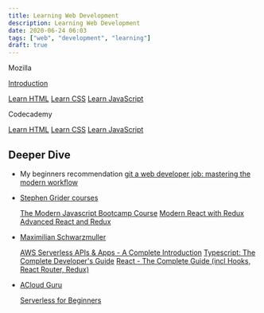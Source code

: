 ```yaml
---
title: Learning Web Development
description: Learning Web Development
date: 2020-06-24 06:03
tags: ["web", "development", "learning"]
draft: true
---
```


Mozilla

[Introduction](https://developer.mozilla.org/en-US/docs/Learn/Getting_started_with_the_web)

[Learn HTML](https://developer.mozilla.org/en-US/docs/Learn/HTML)
[Learn CSS](https://developer.mozilla.org/en-US/docs/Learn/CSS)
[Learn JavaScript](https://developer.mozilla.org/en-US/docs/Learn/JavaScript)

Codecademy

[Learn HTML](https://www.codecademy.com/learn/learn-html)
[Learn CSS](https://www.codecademy.com/learn/learn-css)
[Learn JavaScript](https://www.codecademy.com/learn/introduction-to-javascript)

## Deeper Dive

- My beginners recommendation
  [git a web developer job: mastering the modern workflow](https://www.udemy.com/course/git-a-web-developer-job-mastering-the-modern-workflow/)

- [Stephen Grider courses](https://www.udemy.com/user/sgslo/)

  [The Modern Javascript Bootcamp Course](https://www.udemy.com/course/javascript-beginners-complete-tutorial/)
  [Modern React with Redux](https://www.udemy.com/course/react-redux/)
  [Advanced React and Redux](https://www.udemy.com/course/react-redux-tutorial/)

- [Maximilian Schwarzmuller](https://www.udemy.com/user/maximilian-schwarzmuller/)

  [AWS Serverless APIs & Apps - A Complete Introduction](https://www.udemy.com/course/aws-serverless-a-complete-introduction/)
  [Typescript: The Complete Developer's Guide](https://www.udemy.com/course/typescript-the-complete-developers-guide/)
  [React - The Complete Guide (incl Hooks, React Router, Redux)](https://www.udemy.com/course/react-the-complete-guide-incl-redux/)

- [ACloud Guru](https://acloud.guru)

  [Serverless for Beginners](https://acloud.guru/learn/serverless-for-beginners)
